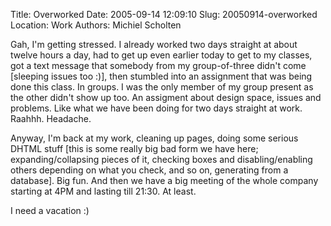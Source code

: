 Title: Overworked
Date: 2005-09-14 12:09:10
Slug: 20050914-overworked
Location: Work
Authors: Michiel Scholten

<p>Gah, I'm getting stressed. I already worked two days straight at about twelve hours a day, had to get up even earlier today to get to my classes, got a text message that somebody from my group-of-three didn't come [sleeping issues too :)], then stumbled into an assignment that was being done this class. In groups. I was the only member of my group present as the other didn't show up too. An assigment about design space, issues and problems. Like what we have been doing for two days straight at work. Raahhh. Headache.</p>

<p>Anyway, I'm back at my work, cleaning up pages, doing some serious DHTML stuff [this is some really big bad form we have here; expanding/collapsing pieces of it, checking boxes and disabling/enabling others depending on what you check, and so on, generating from a database]. Big fun. And then we have a big meeting of the whole company starting at 4PM and lasting till 21:30. At least.</p>

<p>I need a vacation :)</p>